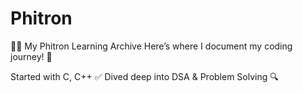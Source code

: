 # Phitron
👨‍💻 My Phitron Learning Archive
Here’s where I document my coding journey! 📖

Started with C, C++ ✅
Dived deep into DSA & Problem Solving 🔍
